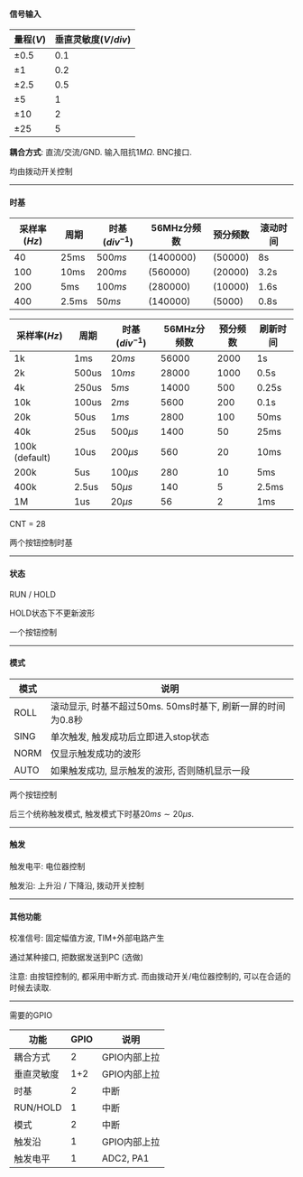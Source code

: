 #### 信号输入

| 量程($V$) | 垂直灵敏度($V/div$) |
| --------- | ------------------- |
| $\pm0.5$  | $0.1$               |
| $\pm1$    | $0.2$               |
| $\pm2.5$  | $0.5$               |
| $\pm5$    | $1$                 |
| $\pm10$   | $2$                 |
| $\pm25$   | $5$                 |

**耦合方式**: 直流/交流/GND. 输入阻抗$1M\Omega$. BNC接口.

均由拨动开关控制

---

#### 时基

| 采样率($Hz$) | 周期  | 时基($div^{-1}$) | 56MHz分频数 | 预分频数 | 滚动时间 |
| ------------ | ----- | ---------------- | ----------- | -------- | -------- |
| 40           | 25ms  | $500ms$          | (1400000)   | (50000)  | 8s       |
| 100          | 10ms  | $200ms$          | (560000)    | (20000)  | 3.2s     |
| 200          | 5ms   | $100ms$          | (280000)    | (10000)  | 1.6s     |
| 400          | 2.5ms | $50ms$           | (140000)    | (5000)   | 0.8s     |


| 采样率($Hz$)   | 周期  | 时基($div^{-1}$) | 56MHz分频数 | 预分频数 | 刷新时间 |
| -------------- | ----- | ---------------- | ----------- | -------- | -------- |
| 1k             | 1ms   | $20ms$           | 56000       | 2000     | 1s       |
| 2k             | 500us | $10ms$           | 28000       | 1000     | 0.5s     |
| 4k             | 250us | $5ms$            | 14000       | 500      | 0.25s    |
| 10k            | 100us | $2ms$            | 5600        | 200      | 0.1s     |
| 20k            | 50us  | $1ms$            | 2800        | 100      | 50ms     |
| 40k            | 25us  | $500\mu s$       | 1400        | 50       | 25ms     |
| 100k (default) | 10us  | $200\mu s$       | 560         | 20       | 10ms     |
| 200k           | 5us   | $100\mu s$       | 280         | 10       | 5ms      |
| 400k           | 2.5us | $50\mu s$        | 140         | 5        | 2.5ms    |
| 1M             | 1us   | $20\mu s$        | 56          | 2        | 1ms      |

CNT = 28

两个按钮控制时基

---

#### 状态

RUN / HOLD

HOLD状态下不更新波形

一个按钮控制

---

#### 模式

| 模式 | 说明                                                        |
| ---- | ----------------------------------------------------------- |
| ROLL | 滚动显示, 时基不超过50ms. 50ms时基下, 刷新一屏的时间为0.8秒 |
| SING | 单次触发, 触发成功后立即进入stop状态                        |
| NORM | 仅显示触发成功的波形                                        |
| AUTO | 如果触发成功, 显示触发的波形, 否则随机显示一段              |

两个按钮控制

后三个统称触发模式, 触发模式下时基$20ms\sim20\mu s$.

---

#### 触发

触发电平: 电位器控制

触发沿: 上升沿 / 下降沿, 拨动开关控制

---

#### 其他功能

校准信号: 固定幅值方波, TIM+外部电路产生

通过某种接口, 把数据发送到PC (选做)

注意: 由按钮控制的, 都采用中断方式. 而由拨动开关/电位器控制的, 可以在合适的时候去读取.

---

需要的GPIO

| 功能       | GPIO | 说明         |
| ---------- | ---- | ------------ |
| 耦合方式   | 2    | GPIO内部上拉 |
| 垂直灵敏度 | 1+2  | GPIO内部上拉 |
| 时基       | 2    | 中断         |
| RUN/HOLD   | 1    | 中断         |
| 模式       | 2    | 中断         |
| 触发沿     | 1    | GPIO内部上拉 |
| 触发电平   | 1    | ADC2, PA1    |


